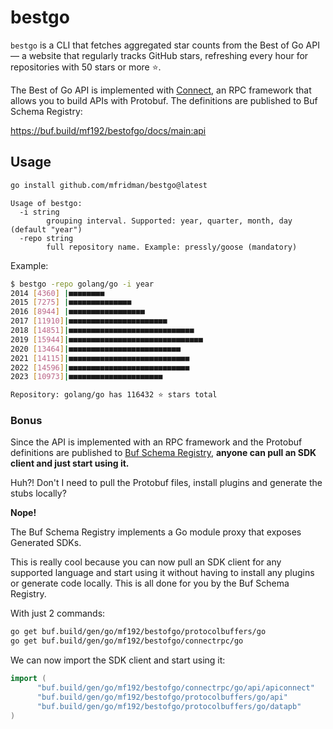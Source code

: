 # bestgo

`bestgo` is a CLI that fetches aggregated star counts from the Best of Go API — a website that
regularly tracks GitHub stars, refreshing every hour for repositories with 50 stars or more ⭐️.

The Best of Go API is implemented with [Connect](https://connectrpc.com/), an RPC framework that
allows you to build APIs with Protobuf. The definitions are published to Buf Schema Registry:

https://buf.build/mf192/bestofgo/docs/main:api

## Usage

```bash
go install github.com/mfridman/bestgo@latest
```

```
Usage of bestgo:
  -i string
        grouping interval. Supported: year, quarter, month, day (default "year")
  -repo string
        full repository name. Example: pressly/goose (mandatory)
```

Example:

```bash
$ bestgo -repo golang/go -i year
2014 [4360] |■■■■■■■■
2015 [7275] |■■■■■■■■■■■■■■
2016 [8944] |■■■■■■■■■■■■■■■■■
2017 [11910]|■■■■■■■■■■■■■■■■■■■■■■
2018 [14851]|■■■■■■■■■■■■■■■■■■■■■■■■■■■■
2019 [15944]|■■■■■■■■■■■■■■■■■■■■■■■■■■■■■■
2020 [13464]|■■■■■■■■■■■■■■■■■■■■■■■■■
2021 [14115]|■■■■■■■■■■■■■■■■■■■■■■■■■■■
2022 [14596]|■■■■■■■■■■■■■■■■■■■■■■■■■■■
2023 [10973]|■■■■■■■■■■■■■■■■■■■■■

Repository: golang/go has 116432 ⭐️ stars total
```

### Bonus

Since the API is implemented with an RPC framework and the Protobuf definitions are published to
[Buf Schema Registry](https://buf.build), **anyone can pull an SDK client and just start using it.**

Huh?! Don't I need to pull the Protobuf files, install plugins and generate the stubs locally?

**Nope!**

The Buf Schema Registry implements a Go module proxy that exposes Generated SDKs.

This is really cool because you can now pull an SDK client for any supported language and start
using it without having to install any plugins or generate code locally. This is all done for you by
the Buf Schema Registry.

With just 2 commands:

```bash
go get buf.build/gen/go/mf192/bestofgo/protocolbuffers/go
go get buf.build/gen/go/mf192/bestofgo/connectrpc/go
```

We can now import the SDK client and start using it:

```go
import (
      "buf.build/gen/go/mf192/bestofgo/connectrpc/go/api/apiconnect"
      "buf.build/gen/go/mf192/bestofgo/protocolbuffers/go/api"
      "buf.build/gen/go/mf192/bestofgo/protocolbuffers/go/datapb"
)
```
